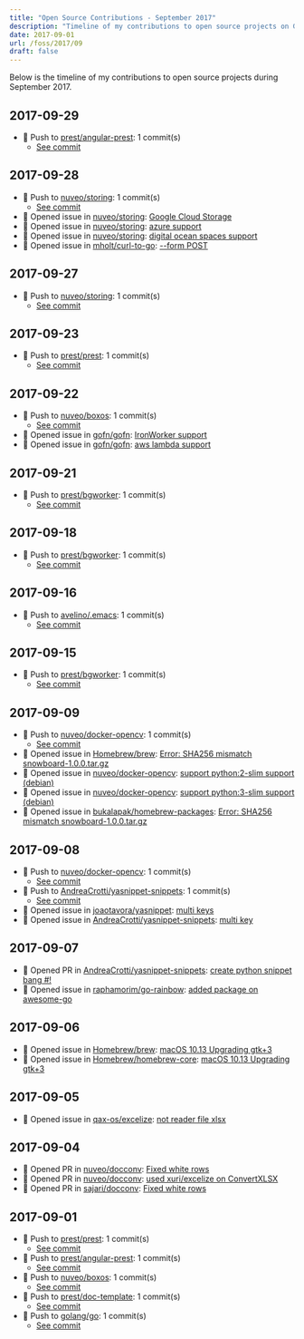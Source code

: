 ```yaml
---
title: "Open Source Contributions - September 2017"
description: "Timeline of my contributions to open source projects on GitHub during September 2017."
date: 2017-09-01
url: /foss/2017/09
draft: false
---
```


Below is the timeline of my contributions to open source projects during September 2017.

## 2017-09-29

- 🔨 Push to [prest/angular-prest](https://github.com/prest/angular-prest): 1 commit(s)
  - [See commit](https://github.com/prest/angular-prest/commits/main/?author=avelino&since=2017-09-29&until=2017-09-29)

## 2017-09-28

- 🔨 Push to [nuveo/storing](https://github.com/nuveo/storing): 1 commit(s)
  - [See commit](https://github.com/nuveo/storing/commits/main/?author=avelino&since=2017-09-28&until=2017-09-28)
- 🐛 Opened issue in [nuveo/storing](https://github.com/nuveo/storing): [Google Cloud Storage](https://github.com/nuveo/storing/issues/6)
- 🐛 Opened issue in [nuveo/storing](https://github.com/nuveo/storing): [azure support](https://github.com/nuveo/storing/issues/5)
- 🐛 Opened issue in [nuveo/storing](https://github.com/nuveo/storing): [digital ocean spaces support](https://github.com/nuveo/storing/issues/4)
- 🐛 Opened issue in [mholt/curl-to-go](https://github.com/mholt/curl-to-go): [--form POST](https://github.com/mholt/curl-to-go/issues/22)

## 2017-09-27

- 🔨 Push to [nuveo/storing](https://github.com/nuveo/storing): 1 commit(s)
  - [See commit](https://github.com/nuveo/storing/commits/main/?author=avelino&since=2017-09-27&until=2017-09-27)

## 2017-09-23

- 🔨 Push to [prest/prest](https://github.com/prest/prest): 1 commit(s)
  - [See commit](https://github.com/prest/prest/commits/main/?author=avelino&since=2017-09-23&until=2017-09-23)

## 2017-09-22

- 🔨 Push to [nuveo/boxos](https://github.com/nuveo/boxos): 1 commit(s)
  - [See commit](https://github.com/nuveo/boxos/commits/main/?author=avelino&since=2017-09-22&until=2017-09-22)
- 🐛 Opened issue in [gofn/gofn](https://github.com/gofn/gofn): [IronWorker support](https://github.com/gofn/gofn/issues/88)
- 🐛 Opened issue in [gofn/gofn](https://github.com/gofn/gofn): [aws lambda support](https://github.com/gofn/gofn/issues/87)

## 2017-09-21

- 🔨 Push to [prest/bgworker](https://github.com/prest/bgworker): 1 commit(s)
  - [See commit](https://github.com/prest/bgworker/commits/main/?author=avelino&since=2017-09-21&until=2017-09-21)

## 2017-09-18

- 🔨 Push to [prest/bgworker](https://github.com/prest/bgworker): 1 commit(s)
  - [See commit](https://github.com/prest/bgworker/commits/main/?author=avelino&since=2017-09-18&until=2017-09-18)

## 2017-09-16

- 🔨 Push to [avelino/.emacs](https://github.com/avelino/.emacs): 1 commit(s)
  - [See commit](https://github.com/avelino/.emacs/commits/main/?author=avelino&since=2017-09-16&until=2017-09-16)

## 2017-09-15

- 🔨 Push to [prest/bgworker](https://github.com/prest/bgworker): 1 commit(s)
  - [See commit](https://github.com/prest/bgworker/commits/main/?author=avelino&since=2017-09-15&until=2017-09-15)

## 2017-09-09

- 🔨 Push to [nuveo/docker-opencv](https://github.com/nuveo/docker-opencv): 1 commit(s)
  - [See commit](https://github.com/nuveo/docker-opencv/commits/main/?author=avelino&since=2017-09-09&until=2017-09-09)
- 🐛 Opened issue in [Homebrew/brew](https://github.com/Homebrew/brew): [Error: SHA256 mismatch snowboard-1.0.0.tar.gz](https://github.com/Homebrew/brew/issues/3140)
- 🐛 Opened issue in [nuveo/docker-opencv](https://github.com/nuveo/docker-opencv): [support python:2-slim support (debian)](https://github.com/nuveo/docker-opencv/issues/2)
- 🐛 Opened issue in [nuveo/docker-opencv](https://github.com/nuveo/docker-opencv): [support python:3-slim support (debian)](https://github.com/nuveo/docker-opencv/issues/1)
- 🐛 Opened issue in [bukalapak/homebrew-packages](https://github.com/bukalapak/homebrew-packages): [Error: SHA256 mismatch snowboard-1.0.0.tar.gz ](https://github.com/bukalapak/homebrew-packages/issues/1)

## 2017-09-08

- 🔨 Push to [nuveo/docker-opencv](https://github.com/nuveo/docker-opencv): 1 commit(s)
  - [See commit](https://github.com/nuveo/docker-opencv/commits/main/?author=avelino&since=2017-09-08&until=2017-09-08)
- 🔨 Push to [AndreaCrotti/yasnippet-snippets](https://github.com/AndreaCrotti/yasnippet-snippets): 1 commit(s)
  - [See commit](https://github.com/AndreaCrotti/yasnippet-snippets/commits/main/?author=avelino&since=2017-09-08&until=2017-09-08)
- 🐛 Opened issue in [joaotavora/yasnippet](https://github.com/joaotavora/yasnippet): [multi keys](https://github.com/joaotavora/yasnippet/issues/853)
- 🐛 Opened issue in [AndreaCrotti/yasnippet-snippets](https://github.com/AndreaCrotti/yasnippet-snippets): [multi key](https://github.com/AndreaCrotti/yasnippet-snippets/issues/214)

## 2017-09-07

- 🔀 Opened PR in [AndreaCrotti/yasnippet-snippets](https://github.com/AndreaCrotti/yasnippet-snippets): [create python snippet bang #!](https://github.com/AndreaCrotti/yasnippet-snippets/pull/213)
- 🐛 Opened issue in [raphamorim/go-rainbow](https://github.com/raphamorim/go-rainbow): [added package on awesome-go](https://github.com/raphamorim/go-rainbow/issues/13)

## 2017-09-06

- 🐛 Opened issue in [Homebrew/brew](https://github.com/Homebrew/brew): [macOS 10.13  Upgrading gtk+3](https://github.com/Homebrew/brew/issues/3132)
- 🐛 Opened issue in [Homebrew/homebrew-core](https://github.com/Homebrew/homebrew-core): [macOS 10.13 Upgrading gtk+3](https://github.com/Homebrew/homebrew-core/issues/17723)

## 2017-09-05

- 🐛 Opened issue in [qax-os/excelize](https://github.com/qax-os/excelize): [not reader file xlsx](https://github.com/qax-os/excelize/issues/112)

## 2017-09-04

- 🔀 Opened PR in [nuveo/docconv](https://github.com/nuveo/docconv): [Fixed white rows](https://github.com/nuveo/docconv/pull/12)
- 🔀 Opened PR in [nuveo/docconv](https://github.com/nuveo/docconv): [used xuri/excelize on ConvertXLSX](https://github.com/nuveo/docconv/pull/11)
- 🔀 Opened PR in [sajari/docconv](https://github.com/sajari/docconv): [Fixed white rows](https://github.com/sajari/docconv/pull/36)

## 2017-09-01

- 🔨 Push to [prest/prest](https://github.com/prest/prest): 1 commit(s)
  - [See commit](https://github.com/prest/prest/commits/main/?author=avelino&since=2017-09-01&until=2017-09-01)
- 🔨 Push to [prest/angular-prest](https://github.com/prest/angular-prest): 1 commit(s)
  - [See commit](https://github.com/prest/angular-prest/commits/main/?author=avelino&since=2017-09-01&until=2017-09-01)
- 🔨 Push to [nuveo/boxos](https://github.com/nuveo/boxos): 1 commit(s)
  - [See commit](https://github.com/nuveo/boxos/commits/main/?author=avelino&since=2017-09-01&until=2017-09-01)
- 🔨 Push to [prest/doc-template](https://github.com/prest/doc-template): 1 commit(s)
  - [See commit](https://github.com/prest/doc-template/commits/main/?author=avelino&since=2017-09-01&until=2017-09-01)
- 🔨 Push to [golang/go](https://github.com/golang/go): 1 commit(s)
  - [See commit](https://github.com/golang/go/commits/main/?author=avelino&since=2017-09-01&until=2017-09-01)

